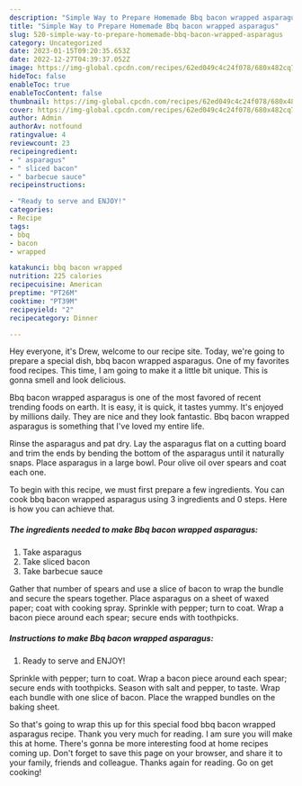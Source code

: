 ```yaml
---
description: "Simple Way to Prepare Homemade Bbq bacon wrapped asparagus"
title: "Simple Way to Prepare Homemade Bbq bacon wrapped asparagus"
slug: 520-simple-way-to-prepare-homemade-bbq-bacon-wrapped-asparagus
category: Uncategorized
date: 2023-01-15T09:20:35.653Z
date: 2022-12-27T04:39:37.052Z
image: https://img-global.cpcdn.com/recipes/62ed049c4c24f078/680x482cq70/bbq-bacon-wrapped-asparagus-recipe-main-photo.jpg
hideToc: false
enableToc: true
enableTocContent: false
thumbnail: https://img-global.cpcdn.com/recipes/62ed049c4c24f078/680x482cq70/bbq-bacon-wrapped-asparagus-recipe-main-photo.jpg
cover: https://img-global.cpcdn.com/recipes/62ed049c4c24f078/680x482cq70/bbq-bacon-wrapped-asparagus-recipe-main-photo.jpg
author: Admin
authorAv: notfound
ratingvalue: 4
reviewcount: 23
recipeingredient:
- " asparagus"
- " sliced bacon"
- " barbecue sauce"
recipeinstructions:

- "Ready to serve and ENJOY!"
categories:
- Recipe
tags:
- bbq
- bacon
- wrapped

katakunci: bbq bacon wrapped 
nutrition: 225 calories
recipecuisine: American
preptime: "PT26M"
cooktime: "PT39M"
recipeyield: "2"
recipecategory: Dinner

---
```



Hey everyone, it's Drew, welcome to our recipe site. Today, we're going to prepare a special dish, bbq bacon wrapped asparagus. One of my favorites food recipes. This time, I am going to make it a little bit unique. This is gonna smell and look delicious.

Bbq bacon wrapped asparagus is one of the most favored of recent trending foods on earth. It is easy, it is quick, it tastes yummy. It's enjoyed by millions daily. They are nice and they look fantastic. Bbq bacon wrapped asparagus is something that I've loved my entire life.

Rinse the asparagus and pat dry. Lay the asparagus flat on a cutting board and trim the ends by bending the bottom of the asparagus until it naturally snaps. Place asparagus in a large bowl. Pour olive oil over spears and coat each one.


To begin with this recipe, we must first prepare a few ingredients. You can cook bbq bacon wrapped asparagus using 3 ingredients and 0 steps. Here is how you can achieve that.

<!--inarticleads1-->

##### The ingredients needed to make Bbq bacon wrapped asparagus:

1. Take  asparagus
1. Take  sliced bacon
1. Take  barbecue sauce


Gather that number of spears and use a slice of bacon to wrap the bundle and secure the spears together. Place asparagus on a sheet of waxed paper; coat with cooking spray. Sprinkle with pepper; turn to coat. Wrap a bacon piece around each spear; secure ends with toothpicks. 

<!--inarticleads2-->

##### Instructions to make Bbq bacon wrapped asparagus:


1. Ready to serve and ENJOY!

Sprinkle with pepper; turn to coat. Wrap a bacon piece around each spear; secure ends with toothpicks. Season with salt and pepper, to taste. Wrap each bundle with one slice of bacon. Place the wrapped bundles on the baking sheet. 

So that's going to wrap this up for this special food bbq bacon wrapped asparagus recipe. Thank you very much for reading. I am sure you will make this at home. There's gonna be more interesting food at home recipes coming up. Don't forget to save this page on your browser, and share it to your family, friends and colleague. Thanks again for reading. Go on get cooking!
